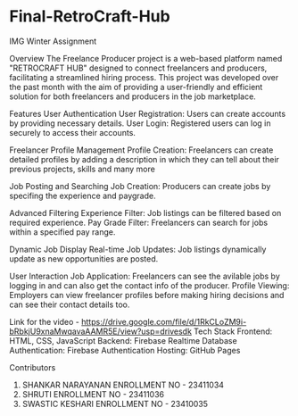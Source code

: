 # Final-RetroCraft-Hub
IMG Winter Assignment

Overview
The Freelance Producer project is a web-based platform named "RETROCRAFT HUB" designed to connect freelancers and producers, facilitating a streamlined hiring process. This project was developed over the past month with the aim of providing a user-friendly and efficient solution for both freelancers and producers in the job marketplace.

Features
User Authentication
User Registration: Users can create accounts by providing necessary details.
User Login: Registered users can log in securely to access their accounts.

Freelancer Profile Management
Profile Creation: Freelancers can create detailed profiles by adding a description in which they can tell about their previous projects, skills and many more

Job Posting and Searching
Job Creation: Producers can create jobs by specifing the experience and paygrade.

Advanced Filtering
Experience Filter: Job listings can be filtered based on required experience.
Pay Grade Filter: Freelancers can search for jobs within a specified pay range.

Dynamic Job Display
Real-time Job Updates: Job listings dynamically update as new opportunities are posted.

User Interaction
Job Application: Freelancers can see the avilable jobs by logging in and can also get the contact info of the producer.
Profile Viewing: Employers can view freelancer profiles before making hiring decisions and can see their contact details too.

Link for the video - https://drive.google.com/file/d/1RkCLoZM9i-bRbkjU9xnaMwqavaAAMR5E/view?usp=drivesdk
Tech Stack
Frontend: HTML, CSS, JavaScript
Backend: Firebase Realtime Database
Authentication: Firebase Authentication
Hosting: GitHub Pages

Contributors

1. SHANKAR NARAYANAN 
   ENROLLMENT NO - 23411034
2. SHRUTI
   ENROLLMENT NO - 23411036
3. SWASTIC KESHARI
   ENROLLMENT NO - 23410035
